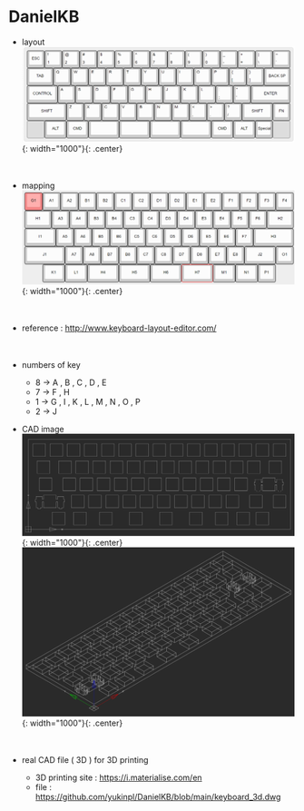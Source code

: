 # DanielKB
- layout
![title](https://github.com/yukinpl/DanielKB/blob/main/keyboard_layout.png){: width="1000"}{: .center}  
&nbsp;&nbsp;  
&nbsp;&nbsp;  
- mapping
![title](https://github.com/yukinpl/DanielKB/blob/main/mapping_between_keyboard_and_circuit.png){: width="1000"}{: .center}  
&nbsp;&nbsp;  
&nbsp;&nbsp;  
- reference : http://www.keyboard-layout-editor.com/  
&nbsp;&nbsp;  
&nbsp;&nbsp;  
- numbers of key
  * 8 -> A , B , C , D , E
  * 7 -> F , H
  * 1 -> G , I , K , L , M , N , O , P
  * 2 -> J

- CAD image
![title](https://github.com/yukinpl/DanielKB/blob/main/cad_image.png){: width="1000"}{: .center}  
![title](https://github.com/yukinpl/DanielKB/blob/main/cad_image2.png){: width="1000"}{: .center}  
&nbsp;&nbsp;  
&nbsp;&nbsp;  
- real CAD file ( 3D ) for 3D printing
  * 3D printing site : https://i.materialise.com/en
  * file : https://github.com/yukinpl/DanielKB/blob/main/keyboard_3d.dwg
